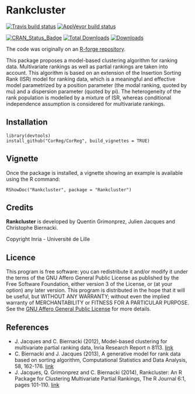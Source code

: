 # Rankcluster

[![Travis build status](https://travis-ci.org/modal-inria/Rankcluster.svg?branch=master)](https://travis-ci.org/modal-inria/Rankcluster) [![AppVeyor build status](https://ci.appveyor.com/api/projects/status/github/modal-inria/Rankcluster?branch=master&svg=true)](https://ci.appveyor.com/project/modal-inria/Rankcluster)

[![CRAN_Status_Badge](http://www.r-pkg.org/badges/version/Rankcluster)](https://cran.r-project.org/package=Rankcluster) [![Total Downloads](http://cranlogs.r-pkg.org/badges/grand-total/Rankcluster?color=blue)](http://cranlogs.r-pkg.org/badges/grand-total/Rankcluster) [![Downloads](https://cranlogs.r-pkg.org/badges/Rankcluster)](https://cran.rstudio.com/web/packages/Rankcluster/index.html)

The code was originally on an [R-forge repository](https://r-forge.r-project.org/projects/rankclust/).


This package proposes a model-based clustering algorithm for ranking data. 
Multivariate rankings as well as partial rankings are taken into account.
This algorithm is based on an extension of the Insertion Sorting Rank (ISR) model for ranking data, which is a meaningful
and effective model parametrized by a position parameter (the modal ranking, quoted by mu) and a dispersion parameter (quoted by pi).
The heterogeneity of the rank population is modelled by a mixture of ISR, whereas conditional independence assumption is considered for multivariate rankings.


## Installation

```
library(devtools)
install_github("CorReg/CorReg", build_vignettes = TRUE)
```

## Vignette

Once the package is installed, a vignette showing an example is available using the R command:

```
RShowDoc("Rankcluster", package = "Rankcluster")
```

## Credits

**Rankcluster** is developed by Quentin Grimonprez, Julien Jacques and Christophe Biernacki.

Copyright Inria - Université de Lille

## Licence

This program is free software: you can redistribute it and/or modify
it under the terms of the GNU Affero General Public License as
published by the Free Software Foundation, either version 3 of the
License, or (at your option) any later version.
This program is distributed in the hope that it will be useful,
but WITHOUT ANY WARRANTY; without even the implied warranty of
MERCHANTABILITY or FITNESS FOR A PARTICULAR PURPOSE.  See the
[GNU Affero General Public License](https://www.gnu.org/licenses/agpl-3.0.en.html) for more details.


## References

* J. Jacques and C. Biernacki (2012), Model-based clustering for multivariate partial ranking data, Inria Research Report n 8113. [link](https://hal.inria.fr/hal-00743384/document)
* C. Biernacki and J. Jacques (2013), A generative model for rank data based on sorting algorithm, Computational Statistics and Data Analysis, 58, 162-176. [link](https://www.sciencedirect.com/science/article/pii/S0167947312003118)
* J. Jacques, Q. Grimonprez and C. Biernacki (2014), Rankcluster: An R Package for Clustering Multivariate Partial Rankings, The R Journal 6:1, pages 101-110. [link](https://journal.r-project.org/archive/2014/RJ-2014-010/index.html)


